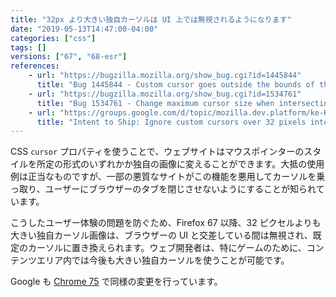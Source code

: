 ```yaml
---
title: "32px より大きい独自カーソルは UI 上では無視されるようになります"
date: "2019-05-13T14:47:00-04:00"
categories: ["css"]
tags: []
versions: ["67", "68-esr"]
references:
    - url: "https://bugzilla.mozilla.org/show_bug.cgi?id=1445844"
      title: "Bug 1445844 - Custom cursor goes outside the bounds of the web content in \"malware\" website"
    - url: "https://bugzilla.mozilla.org/show_bug.cgi?id=1534761"
      title: "Bug 1534761 - Change maximum cursor size when intersecting UI to 32 pixels."
    - url: "https://groups.google.com/d/topic/mozilla.dev.platform/ke-KMmY1Mak/discussion"
      title: "Intent to Ship: Ignore custom cursors over 32 pixels intersecting UI"
---
```

CSS `cursor` プロパティを使うことで、ウェブサイトはマウスポインターのスタイルを所定の形式のいずれかか独自の画像に変えることができます。大抵の使用例は正当なものですが、一部の悪質なサイトがこの機能を悪用してカーソルを乗っ取り、ユーザーにブラウザーのタブを閉じさせないようにすることが知られています。

こうしたユーザー体験の問題を防ぐため、Firefox 67 以降、32 ピクセルよりも大きい独自カーソル画像は、ブラウザーの UI と交差している間は無視され、既定のカーソルに置き換えられます。ウェブ開発者は、特にゲームのために、コンテンツエリア内では今後も大きい独自カーソルを使うことが可能です。

Google も [Chrome 75](https://bugs.chromium.org/p/chromium/issues/detail?id=880863) で同様の変更を行っています。
